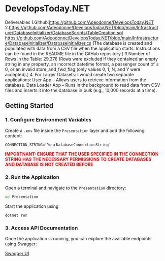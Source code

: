 # DevelopsToday.NET

Deliverables
1.Github:https://github.com/Adeodonne/DevelopsToday.NET
2.https://github.com/Adeodonne/DevelopsToday.NET/blob/main/Infrastructure/DatabaseInitializer/DatabaseScripts/TableCreation.sql
https://github.com/Adeodonne/DevelopsToday.NET/blob/main/Infrastructure/DatabaseInitializer/DatabaseInitializer.cs
(The database is created and populated with data from a CSV file when the application starts. Instructions can be found in the README file in the GitHub repository.)
3.Number of Rows in the Table: 29,378
(Rows were excluded if they contained an empty string in any property, an incorrect datetime format, a passenger count of ≤ 0, or an invalid store_and_fwd_flag (only values 0, 1, N, and Y were accepted).)
4. For Larger Datasets:
I would create two separate applications:
User App – Allows users to retrieve information from the database.
Data Loader App – Runs in the background to read data from CSV files and inserts it into the database in bulk (e.g., 10,000 records at a time).

## Getting Started

### 1. Configure Environment Variables
Create a `.env` file inside the `Presentation` layer and add the following content:

```
CONNECTION_STRING='YourDatabaseConnectionString'
```

<span style="color: red;">**IMPORTNANT: ENSURE THAT THE USER SPECIFIED IN THE CONNECTION STRING HAS THE NECESSARY PERMISSIONS TO CREATE DATABASES AND DATABASE IS NOT CREATED BEFORE**</span>

### 2. Run the Application
Open a terminal and navigate to the `Presentation` directory:

```sh
cd Presentation
```

Start the application using:

```sh
dotnet run
```

### 3. Access API Documentation
Once the application is running, you can explore the available endpoints using Swagger:

[Swagger UI](http://localhost:5105/swagger/index.html)

